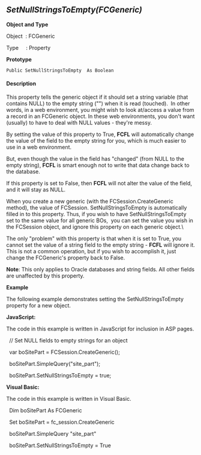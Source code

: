 _SetNullStringsToEmpty(FCGeneric)_
----------------------------------

**Object and Type**

Object  : FCGeneric

Type     : Property

**Prototype**

```
Public SetNullStringsToEmpty  As Boolean
```

#### Description

This property tells the generic object if it should set a string variable (that contains NULL) to the empty string ("") when it is read (touched).  In other words, in a web environment, you might wish to look at/access a value from a record in an FCGeneric object. In these web environments, you don't want (usually) to have to deal with NULL values - they're messy.

By setting the value of this property to True, **FCFL** will automatically change the value of the field to the empty string for you, which is much easier to use in a web environment.

But, even though the value in the field has "changed" (from NULL to the empty string), **FCFL** is smart enough not to write that data change back to the database.

If this property is set to False, then **FCFL** will not alter the value of the field, and it will stay as NULL.

When you create a new generic (with the FCSession.CreateGeneric method), the value of FCSession. SetNullStringsToEmpty  is automatically filled in to this property. Thus, if you wish to have SetNullStringsToEmpty  set to the same value for all generic BOs,  you can set the value you wish in the FCSession object, and ignore this property on each generic object.\

The only "problem" with this property is that when it is set to True, you cannot set the value of a string field to the empty string - **FCFL** will ignore it. This is not a common operation, but if you wish to accomplish it, just change the FCGeneric's property back to False.

**Note**: This only applies to Oracle databases and string fields. All other fields are unaffected by this property.

**Example**

The following example demonstrates setting the SetNullStringsToEmpty  property for a new object.

**JavaScript:**

The code in this example is written in JavaScript for inclusion in ASP pages.

  // Set NULL fields to empty strings for an object

  var boSitePart = FCSession.CreateGeneric();

  boSitePart.SimpleQuery("site_part");

  boSitePart.SetNullStringsToEmpty = true;

**Visual Basic:**

The code in this example is written in Visual Basic.

  Dim boSitePart As FCGeneric

  Set boSitePart = fc_session.CreateGeneric

  boSitePart.SimpleQuery "site_part"

  boSitePart.SetNullStringsToEmpty = True